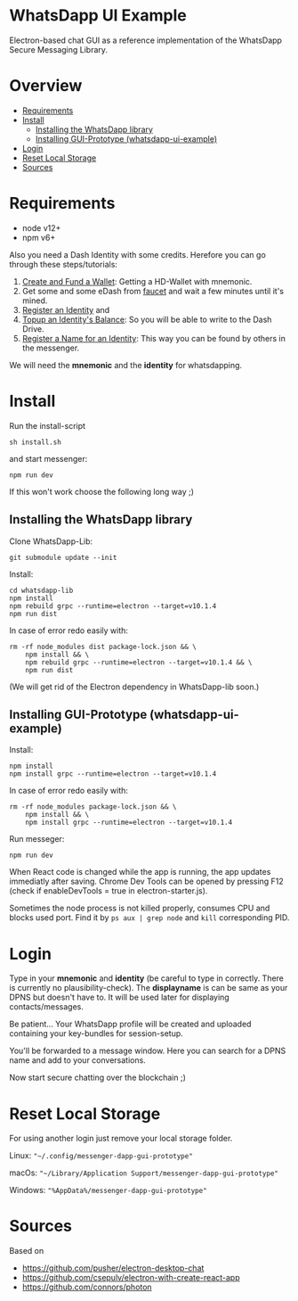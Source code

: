 # WhatsDapp UI Example

Electron-based chat GUI as a reference implementation of the WhatsDapp Secure Messaging Library.

# Overview

- [Requirements](#requirements)
- [Install](#install)
  * [Installing the WhatsDapp library](#installing-the-whatsdapp-library)
  * [Installing GUI-Prototype (whatsdapp-ui-example)](#installing-gui-prototype--whatsdapp-ui-example-)
- [Login](#login)
- [Reset Local Storage](#reset-local-storage)
- [Sources](#sources)


# Requirements
 - node v12+
 - npm v6+

Also you need a Dash Identity with some credits. Herefore you can go through these steps/tutorials:
 1. [Create and Fund a Wallet](https://dashplatform.readme.io/docs/tutorial-create-and-fund-a-wallet): Getting a HD-Wallet with mnemonic.
 2. Get some and some eDash from [faucet](http://faucet.evonet.networks.dash.org) and wait a few minutes until it's mined.
 3. [Register an Identity](https://dashplatform.readme.io/docs/tutorial-register-an-identity) and
 4. [Topup an Identity's Balance](https://dashplatform.readme.io/docs/tutorial-topup-an-identity-balance): 
 	So you will be able to write to the Dash Drive.
 5. [Register a Name for an Identity](https://dashplatform.readme.io/docs/tutorial-register-a-name-for-an-identity): 
 	This way you can be found by others in the messenger.

We will need the **mnemonic** and the **identity** for whatsdapping.

# Install

Run the install-script

    sh install.sh

and start messenger: 

    npm run dev

If this won't work choose the following long way ;)

## Installing the WhatsDapp library

Clone WhatsDapp-Lib:

    git submodule update --init

Install:

    cd whatsdapp-lib
    npm install
    npm rebuild grpc --runtime=electron --target=v10.1.4
    npm run dist

In case of error redo easily with:

    rm -rf node_modules dist package-lock.json && \
        npm install && \
        npm rebuild grpc --runtime=electron --target=v10.1.4 && \
        npm run dist

(We will get rid of the Electron dependency in WhatsDapp-lib soon.)

## Installing GUI-Prototype (whatsdapp-ui-example)

Install:

    npm install
    npm install grpc --runtime=electron --target=v10.1.4
    
In case of error redo easily with:
    
    rm -rf node_modules package-lock.json && \
        npm install && \
        npm install grpc --runtime=electron --target=v10.1.4

Run messeger:

    npm run dev

When React code is changed while the app is running, the app updates immediatly after saving.
Chrome Dev Tools can be opened by pressing F12 (check if enableDevTools = true in electron-starter.js).

Sometimes the node process is not killed properly, consumes CPU and blocks used port. 
Find it by `ps aux | grep node` and `kill` corresponding PID.

# Login

Type in your **mnemonic** and **identity** (be careful to type in correctly. There is currently no plausibility-check).
The **displayname** is can be same as your DPNS but doesn't have to. 
It will be used later for displaying contacts/messages.

Be patient... Your WhatsDapp profile will be created and uploaded containing your key-bundles for session-setup.

You'll be forwarded to a message window.
Here you can search for a DPNS name and add to your conversations. 

Now start secure chatting over the blockchain ;)

# Reset Local Storage

For using another login just remove your local storage folder.

Linux: `"~/.config/messenger-dapp-gui-prototype"`

macOs: `"~/Library/Application Support/messenger-dapp-gui-prototype"`

Windows: `"%AppData%/messenger-dapp-gui-prototype"`


# Sources

Based on
* https://github.com/pusher/electron-desktop-chat 
* https://github.com/csepulv/electron-with-create-react-app
* https://github.com/connors/photon

